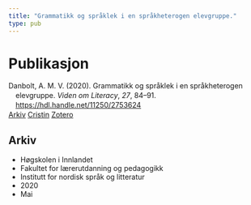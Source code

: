 ```yaml
---
title: "Grammatikk og språklek i en språkheterogen elevgruppe."
type: pub
---
```

<h1>Publikasjon</h1>
<article id="csl-bib-container-K4R3RSL6" class="csl-bib-container">
  <div class="csl-bib-body" style="line-height: 1.35; padding-left: 1em; text-indent:-1em;">
  <div class="csl-entry">Danbolt, A. M. V. (2020). Grammatikk og spr&#xE5;klek i en spr&#xE5;kheterogen elevgruppe. <i>Viden om Literacy</i>, <i>27</i>, 84&#x2013;91. <a href="https://hdl.handle.net/11250/2753624">https://hdl.handle.net/11250/2753624</a></div>
</div>
  <div class="csl-bib-buttons">
    <a href="#taxonomy-article-K4R3RSL6" class="csl-bib-button">Arkiv</a>
    <a href="https://app.cristin.no/results/show.jsf?id=1811302" alt="Cristin URL" class="csl-bib-button">Cristin</a>
    <a href="http://zotero.org/groups/5022929/items/K4R3RSL6" alt="Zotero URL" class="csl-bib-button">Zotero</a>
  </div>
  <div id="csl-bib-meta-container-K4R3RSL6"></div>
</article>
<div id="csl-bib-meta-K4R3RSL6" class="csl-bib-meta">
  <article id="taxonomy-article-K4R3RSL6" class="taxonomy-article">
    <h1>Arkiv</h1>
    <ul>
      <li>Høgskolen i Innlandet</li>
      <li>Fakultet for lærerutdanning og pedagogikk</li>
      <li>Institutt for nordisk språk og litteratur</li>
      <li>2020</li>
      <li>Mai</li>
    </ul>
  </article>
</div>
